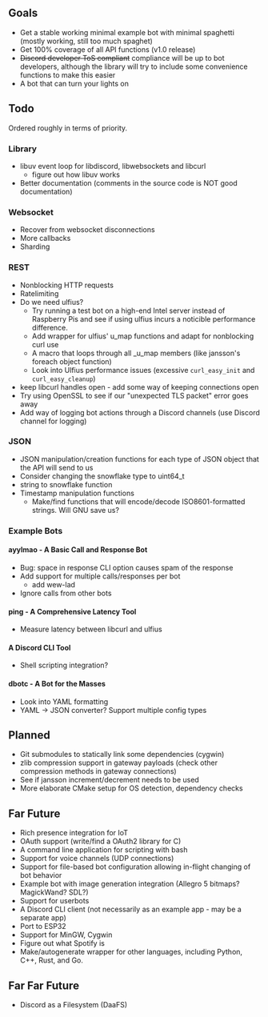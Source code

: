 ## Goals
* Get a stable working minimal example bot with minimal spaghetti (mostly working, still too much spaghet)
* Get 100% coverage of all API functions (v1.0 release)
* ~~Discord developer ToS compliant~~ compliance will be up to bot developers, although the library will try to include 
some convenience functions to make this easier
* A bot that can turn your lights on 

## Todo
Ordered roughly in terms of priority.

### Library
* libuv event loop for libdiscord, libwebsockets and libcurl
  * figure out how libuv works
* Better documentation (comments in the source code is NOT good documentation)

### Websocket
* Recover from websocket disconnections 
* More callbacks
* Sharding

### REST
* Nonblocking HTTP requests
* Ratelimiting
* Do we need ulfius?
    * Try running a test bot on a high-end Intel server instead of Raspberry Pis and see if using ulfius incurs a 
        noticible performance difference. 
    * Add wrapper for ulfius' u_map functions and adapt for nonblocking curl use
    * A macro that loops through all _u_map members (like jansson's foreach object function)
    * Look into Ulfius performance issues (excessive ``curl_easy_init`` and ``curl_easy_cleanup``)
* keep libcurl handles open - add some way of keeping connections open
* Try using OpenSSL to see if our "unexpected TLS packet" error goes away
* Add way of logging bot actions through a Discord channels (use Discord channel for logging)

### JSON
* JSON manipulation/creation functions for each type of JSON object that the API will send to us
* Consider changing the snowflake type to uint64_t
* string to snowflake function
* Timestamp manipulation functions
    * Make/find functions that will encode/decode ISO8601-formatted strings. Will GNU save us?
    
### Example Bots
#### ayylmao - A Basic Call and Response Bot
* Bug: space in response CLI option causes spam of the response
* Add support for multiple calls/responses per bot
  * add wew-lad
* Ignore calls from other bots

#### ping - A Comprehensive Latency Tool
* Measure latency between libcurl and ulfius

#### A Discord CLI Tool
* Shell scripting integration?

#### dbotc - A Bot for the Masses
* Look into YAML formatting
* YAML -> JSON converter? Support multiple config types

## Planned
* Git submodules to statically link some dependencies (cygwin)
* zlib compression support in gateway payloads (check other compression methods in gateway connections)
* See if jansson increment/decrement needs to be used
* More elaborate CMake setup for OS detection, dependency checks

## Far Future
* Rich presence integration for IoT
* OAuth support (write/find a OAuth2 library for C)
* A command line application for scripting with bash
* Support for voice channels (UDP connections)
* Support for file-based bot configuration allowing in-flight changing of bot behavior
* Example bot with image generation integration (Allegro 5 bitmaps? MagickWand? SDL?)
* Support for userbots
* A Discord CLI client (not necessarily as an example app - may be a separate app)
* Port to ESP32
* Support for MinGW, Cygwin
* Figure out what Spotify is
* Make/autogenerate wrapper for other languages, including Python, C++, Rust, and Go.

## Far Far Future
* Discord as a Filesystem (DaaFS)